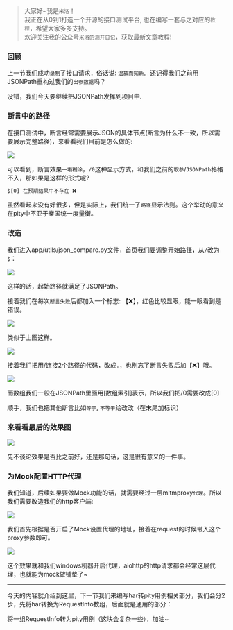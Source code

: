 > 大家好~我是`米洛`！<br/>
> 我正在从0到1打造一个开源的接口测试平台, 也在编写一套与之对应的`教程`，希望大家多多支持。<br/>
> 欢迎关注我的公众号`米洛的测开日记`，获取最新文章教程! 

### 回顾

  上一节我们成功`录制`了接口请求，俗话说: `温故而知新`。还记得我们之前用JSONPath重构过我们的`出参数据`吗？
  
  没错，我们今天要继续把JSONPath发挥到项目中.
  
### 断言中的路径

  在接口测试中，断言经常需要展示JSON的具体节点(断言为什么不一致，所以需要展示完整路径)，来看看我们目前是怎么做的:
  
![](https://static.pity.fun/picture/20220610202018.png)

  可以看到，断言效果`一塌糊涂`，`/0`这种显示方式，和我们之前的`取参`/`JSONPath`格格不入，那如果是这样的形式呢?
  
```bash
$[0] 在预期结果中不存在 ❌
```

  虽然看起来没有好很多，但是实际上，我们统一了`路径`显示法则。这个举动的意义在pity中不亚于秦国统一度量衡。
  
### 改造

  我们进入app/utils/json_compare.py文件，首页我们要调整开始路径，从`/`改为`$`：
  
![](https://static.pity.fun/picture/20220610202924.png)

  这样的话，起始路径就满足了JSONPath。
  
  接着我们在每次`断言失败`后都加入一个标志: 【❌】，红色比较显眼，能一眼看到是错误。
  
![](https://static.pity.fun/picture/20220610203051.png)

  类似于上图这样。
  
![](https://static.pity.fun/picture/20220610203124.png)

  接着我们把用/连接2个路径的代码，改成`.`，也别忘了断言失败后加【❌】哦。
  
![](https://static.pity.fun/picture/20220610203233.png)

  而数组我们一般在JSONPath里面用[数组索引]表示，所以我们把/0需要改成[0]
  
  顺手，我们也把其他断言比如`等于`, `不等于`给改改（在末尾加标识）
  
### 来看看最后的效果图


![](https://static.pity.fun/picture/20220610204323.png)

  先不谈论效果是否比之前好，还是那句话，这是很有意义的一件事。
  

### 为Mock配置HTTP代理

  我们知道，后续如果要做Mock功能的话，就需要经过一层mitmproxy`代理`。所以我们需要改造我们的http客户端:
  
![](https://static.pity.fun/picture/20220610205708.png)

  我们首先根据是否开启了Mock设置代理的地址，接着在request的时候带入这个proxy参数即可。

![](https://static.pity.fun/picture/20220610205823.png)

  这个效果就和我们windows机器开启代理，aiohttp的http请求都会经常这层代理，也就能为mock做铺垫了~
  
--- 

  今天的内容就介绍到这里，下一节我们来编写har转pity用例相关部分，我们会分2步，先将har转换为RequestInfo数组，后面就是通用的部分：
  
  将一组RequestInfo转为pity用例（这块会复杂一些），加油~
